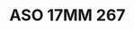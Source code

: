 ---
title: ASO 17MM 267
date: 
draft: false

# descripcion
description : Anillo de plata 925.

materials: Plata 982

color: 

dimensions: 17mm diámetro

code: 05-23-1656

type: "Anillos"

categories: []

price: $7.580,00

price_eftvo: $6.440,00

# Images
# first image will be shown in the product page
images:
  # - image: "images/path_to_image"
  # La ubicacion de las imagenes es imagenes/Anillos/Anillos.Solo Plata/05-23-1656-aso-17mm-267
  - image: "./images/anillos/solo_plata/05-23-1656-aso-17mm-267.jpg"
---